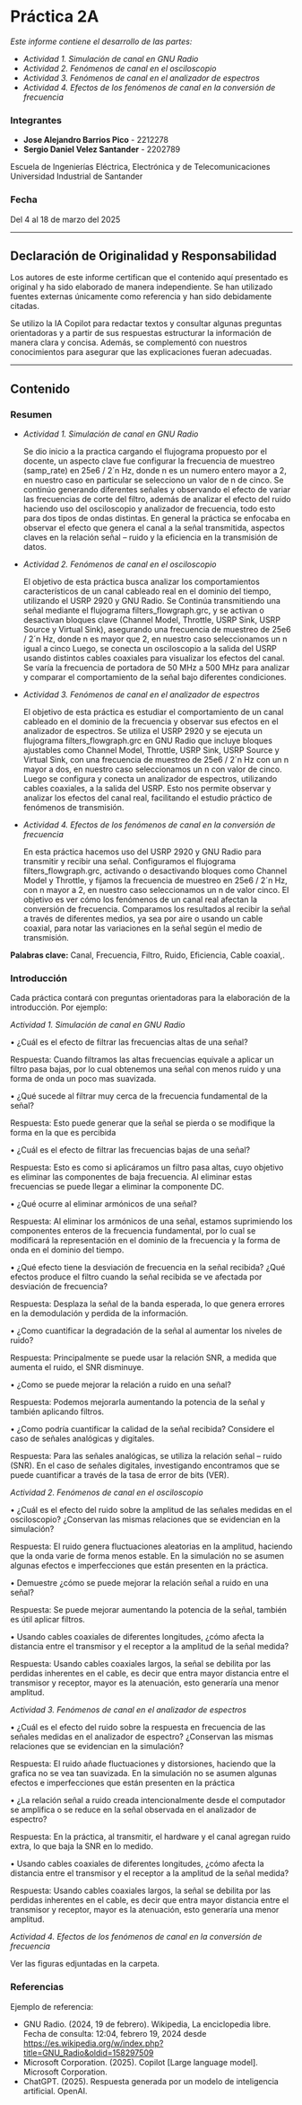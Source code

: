 # **Práctica 2A**
*Este informe contiene el desarrollo de las partes:*
- *Actividad 1. Simulación de canal en GNU Radio*
- *Actividad 2. Fenómenos de canal en el osciloscopio*
- *Actividad 3. Fenómenos de canal en el analizador de espectros*
- *Actividad 4. Efectos de los fenómenos de canal en la conversión de frecuencia*

### Integrantes
- **Jose Alejandro Barrios Pico** - 2212278
- **Sergio Daniel Velez Santander** - 2202789

Escuela de Ingenierías Eléctrica, Electrónica y de Telecomunicaciones  
Universidad Industrial de Santander

### Fecha
Del 4 al 18 de marzo del 2025

---

## Declaración de Originalidad y Responsabilidad
Los autores de este informe certifican que el contenido aquí presentado es original y ha sido elaborado de manera independiente. Se han utilizado fuentes externas únicamente como referencia y han sido debidamente citadas. 

Se utilizo la IA Copilot para redactar textos y consultar algunas preguntas orientadoras y a partir de sus respuestas estructurar la información de manera clara y concisa. Además, se complementó con nuestros conocimientos para asegurar que las explicaciones fueran adecuadas.  

---
## Contenido

### Resumen
- *Actividad 1. Simulación de canal en GNU Radio*

  Se dio inicio a la practica cargando el flujograma propuesto por el docente, un aspecto clave fue configurar la frecuencia de muestreo (samp_rate) en 25e6 / 2´n Hz, donde n es un numero entero mayor a 2, en nuestro caso en particular se selecciono un valor de n de cinco. 
Se continúo generando diferentes señales y observando el efecto de variar las frecuencias de corte del filtro, además de analizar el efecto del ruido haciendo uso del osciloscopio y analizador de frecuencia, todo esto para dos tipos de ondas distintas. 
En general la práctica se enfocaba en observar el efecto que genera el canal a la señal transmitida, aspectos claves en la relación señal – ruido y la eficiencia en la transmisión de datos. 

- *Actividad 2. Fenómenos de canal en el osciloscopio*

  El objetivo de esta práctica busca analizar los comportamientos característicos de un canal cableado real en el dominio del tiempo, utilizando el USRP 2920 y GNU Radio. Se Continúa transmitiendo una señal mediante el flujograma filters_flowgraph.grc, y se activan o desactivan bloques clave (Channel Model, Throttle, USRP Sink, USRP Source y Virtual Sink), asegurando una frecuencia de muestreo de 25e6 / 2´n Hz, donde n es mayor que 2, en nuestro caso seleccionamos un n igual a cinco 
Luego, se conecta un osciloscopio a la salida del USRP usando distintos cables coaxiales para visualizar los efectos del canal. Se varía la frecuencia de portadora de 50 MHz a 500 MHz para analizar y comparar el comportamiento de la señal bajo diferentes condiciones. 

- *Actividad 3. Fenómenos de canal en el analizador de espectros*

  El objetivo de esta práctica es estudiar el comportamiento de un canal cableado en el dominio de la frecuencia y observar sus efectos en el analizador de espectros. Se utiliza el USRP 2920 y se ejecuta un flujograma filters_flowgraph.grc en GNU Radio que incluye bloques ajustables como Channel Model, Throttle, USRP Sink, USRP Source y Virtual Sink, con una frecuencia de muestreo de 25e6 / 2´n Hz con un n mayor a dos, en nuestro caso seleccionamos un n con valor de cinco.
Luego se configura y conecta un analizador de espectros, utilizando cables coaxiales, a la salida del USRP. Esto nos permite observar y analizar los efectos del canal real, facilitando el estudio práctico de fenómenos de transmisión. 

- *Actividad 4. Efectos de los fenómenos de canal en la conversión de frecuencia*

  En esta práctica hacemos uso del USRP 2920 y GNU Radio para transmitir y recibir una señal. Configuramos el flujograma filters_flowgraph.grc, activando o desactivando bloques como Channel Model y Throttle, y fijamos la frecuencia de muestreo en 25e6 / 2´n Hz, con n mayor a 2, en nuestro caso seleccionamos un n de valor cinco. 
El objetivo es ver cómo los fenómenos de un canal real afectan la conversión de frecuencia. Comparamos los resultados al recibir la señal a través de diferentes medios, ya sea por aire o usando un cable coaxial, para notar las variaciones en la señal según el medio de transmisión. 


**Palabras clave:** Canal, Frecuencia, Filtro, Ruido, Eficiencia, Cable coaxial,. 

### Introducción
Cada práctica contará con preguntas orientadoras para la elaboración de la introducción. Por ejemplo:

*Actividad 1. Simulación de canal en GNU Radio*

•	¿Cuál es el efecto de filtrar las frecuencias altas de una señal? 

Respuesta: Cuando filtramos las altas frecuencias equivale a aplicar un filtro pasa bajas, por lo cual obtenemos una señal con menos ruido y una forma de onda un poco mas suavizada.  

•	¿Qué sucede al filtrar muy cerca de la frecuencia fundamental de la señal? 

Respuesta: Esto puede generar que la señal se pierda o se modifique la forma en la que es percibida 

•	¿Cuál es el efecto de filtrar las frecuencias bajas de una señal? 

Respuesta: Esto es como si aplicáramos un filtro pasa altas, cuyo objetivo es eliminar las componentes de baja frecuencia. Al eliminar estas frecuencias se puede llegar a eliminar la componente DC. 

•	¿Qué ocurre al eliminar armónicos de una señal? 

Respuesta: Al eliminar los armónicos de una señal, estamos suprimiendo los componentes enteros de la frecuencia fundamental, por lo cual se modificará la representación en el dominio de la frecuencia y la forma de onda en el dominio del tiempo. 

•	¿Qué efecto tiene la desviación de frecuencia en la señal recibida? ¿Qué efectos produce el filtro cuando la señal recibida se ve afectada por desviación de frecuencia? 

Respuesta: Desplaza la señal de la banda esperada, lo que genera errores en la demodulación y perdida de la información. 
 
•	¿Como cuantificar la degradación de la señal al aumentar los niveles de ruido?
 
Respuesta: Principalmente se puede usar la relación SNR, a medida que aumenta el ruido, el SNR disminuye. 

•	¿Como se puede mejorar la relación a ruido en una señal? 

Respuesta: Podemos mejorarla aumentando la potencia de la señal y también aplicando filtros. 

•	¿Como podría cuantificar la calidad de la señal recibida? Considere el caso de señales analógicas y digitales. 

Respuesta: Para las señales analógicas, se utiliza la relación señal – ruido (SNR). En el caso de señales digitales, investigando encontramos que se puede cuantificar a través de la tasa de error de bits (VER). 

*Actividad 2. Fenómenos de canal en el osciloscopio*

  •	¿Cuál es el efecto del ruido sobre la amplitud de las señales medidas en el osciloscopio? ¿Conservan las mismas relaciones que se evidencian en la simulación?

Respuesta: El ruido genera fluctuaciones aleatorias en la amplitud, haciendo que la onda varie de forma menos estable. En la simulación no se asumen algunas efectos e imperfecciones que están presenten en la práctica.

  •	Demuestre ¿cómo se puede mejorar la relación señal a ruido en una señal? 

Respuesta: Se puede mejorar aumentando la potencia de la señal, también es útil aplicar filtros.  

  •	Usando cables coaxiales de diferentes longitudes, ¿cómo afecta la distancia entre el transmisor y el receptor a la amplitud de la señal medida? 

Respuesta: Usando cables coaxiales largos, la señal se debilita por las perdidas inherentes en el cable, es decir que entra mayor distancia entre el transmisor y receptor, mayor es la atenuación, esto generaría una menor amplitud. 

*Actividad 3. Fenómenos de canal en el analizador de espectros*

  •	¿Cuál es el efecto del ruido sobre la respuesta en frecuencia de las señales medidas en el analizador de espectro? ¿Conservan las mismas relaciones que se evidencian en la simulación? 

Respuesta: El ruido añade fluctuaciones y distorsiones, haciendo que la grafica no se vea tan suavizada. En la simulación no se asumen algunas efectos e imperfecciones que están presenten en la práctica

•	¿La relación señal a ruido creada intencionalmente desde el computador se amplifica o se reduce en la señal observada en el analizador de espectro?

Respuesta: En la práctica, al transmitir, el hardware y el canal agregan ruido extra, lo que baja la SNR en lo medido.

  •	Usando cables coaxiales de diferentes longitudes, ¿cómo afecta la distancia entre el transmisor y el receptor a la amplitud de la señal medida? 

Respuesta: Usando cables coaxiales largos, la señal se debilita por las perdidas inherentes en el cable, es decir que entra mayor distancia entre el transmisor y receptor, mayor es la atenuación, esto generaría una menor amplitud. 

*Actividad 4. Efectos de los fenómenos de canal en la conversión de frecuencia*
  
  Ver las figuras edjuntadas en la carpeta.

### Referencias
Ejemplo de referencia:

- GNU Radio. (2024, 19 de febrero). Wikipedia, La enciclopedia libre. Fecha de consulta: 12:04, febrero 19, 2024 desde https://es.wikipedia.org/w/index.php?title=GNU_Radio&oldid=158297509
- Microsoft Corporation. (2025). Copilot [Large language model]. Microsoft Corporation.
- ChatGPT. (2025). Respuesta generada por un modelo de inteligencia artificial. OpenAI.
